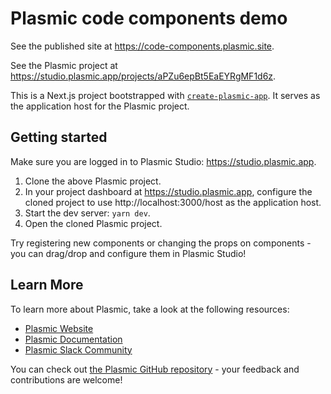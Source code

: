 # Plasmic code components demo

See the published site at https://code-components.plasmic.site.

See the Plasmic project at https://studio.plasmic.app/projects/aPZu6epBt5EaEYRgMF1d6z.

This is a Next.js project bootstrapped with [`create-plasmic-app`](https://www.npmjs.com/package/create-plasmic-app). It serves as the application host for the Plasmic project.

## Getting started

Make sure you are logged in to Plasmic Studio: https://studio.plasmic.app.

1. Clone the above Plasmic project.
1. In your project dashboard at https://studio.plasmic.app, configure the cloned project to use http://localhost:3000/host as the application host.
1. Start the dev server: `yarn dev`.
1. Open the cloned Plasmic project.

Try registering new components or changing the props on components - you can drag/drop and configure them in Plasmic Studio!

## Learn More

To learn more about Plasmic, take a look at the following resources:

- [Plasmic Website](https://www.plasmic.app//)
- [Plasmic Documentation](https://docs.plasmic.app/learn/)
- [Plasmic Slack Community](https://www.plasmic.app/slack)

You can check out [the Plasmic GitHub repository](https://github.com/plasmicapp/plasmic) - your feedback and contributions are welcome!
